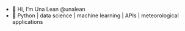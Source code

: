 - 👋 Hi, I’m Una Lean @unalean
- 👀 Python | data science | machine learning | APIs | meteorological applications

<!---
unalean/unalean is a ✨ special ✨ repository because its `README.md` (this file) appears on your GitHub profile.
You can click the Preview link to take a look at your changes.
--->

